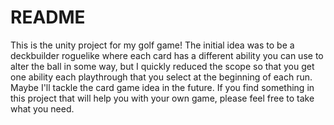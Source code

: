 # README

This is the unity project for my golf game! The initial idea was to be a deckbuilder roguelike where each card has a different ability you can use to alter the ball in some way,
but I quickly reduced the scope so that you get one ability each playthrough that you select at the beginning of each run. Maybe I'll tackle the card game idea in the future.
If you find something in this project that will help you with your own game, please feel free to take what you need.
